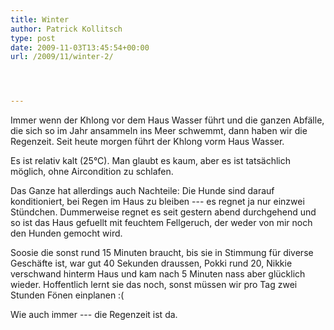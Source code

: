 ```yaml
---
title: Winter
author: Patrick Kollitsch
type: post
date: 2009-11-03T13:45:54+00:00
url: /2009/11/winter-2/




---
```

Immer wenn der Khlong vor dem Haus Wasser führt und die ganzen Abfälle, die sich so im Jahr ansammeln ins Meer schwemmt, dann haben wir die Regenzeit. Seit heute morgen führt der Khlong vorm Haus Wasser.

Es ist relativ kalt (25&deg;C). Man glaubt es kaum, aber es ist tatsächlich möglich, ohne Aircondition zu schlafen.

Das Ganze hat allerdings auch Nachteile: Die Hunde sind darauf konditioniert, bei Regen im Haus zu bleiben --- es regnet ja nur einzwei Stündchen. Dummerweise regnet es seit gestern abend durchgehend und so ist das Haus gefuellt mit feuchtem Fellgeruch, der weder von mir noch den Hunden gemocht wird.

Soosie die sonst rund 15 Minuten braucht, bis sie in Stimmung für diverse Geschäfte ist, war gut 40 Sekunden draussen, Pokki rund 20, Nikkie verschwand hinterm Haus und kam nach 5 Minuten nass aber glücklich wieder. Hoffentlich lernt sie das noch, sonst müssen wir pro Tag zwei Stunden Fönen einplanen :(

Wie auch immer --- die Regenzeit ist da.